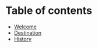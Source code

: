 # Table of contents

* [Welcome](README.md)
* [Destination](Destination.md)
* [History](history.md)
